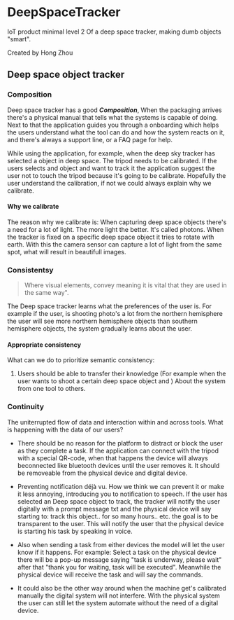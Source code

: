 # DeepSpaceTracker
IoT product minimal level 2 Of a deep space tracker, making dumb objects "smart".

Created by Hong Zhou

## Deep space object tracker 

### Composition
Deep space tracker has a good ***Composition***, When the packaging arrives there's a physical manual that tells what the systems is capable of doing. Next to that the application guides you through a onboarding which helps the users understand what the tool can do and how the system reacts on it, and there's always a support line, or a FAQ page for help.

While using the application, for example, when the deep sky tracker has selected a object in deep space. The tripod needs to be calibrated. If the users selects and object and want to track it the application suggest the user not to touch the tripod because it's going to be calibrate. Hopefully the user understand the calibration, if not we could always explain why we calibrate.

#### Why we calibrate 
The reason why we calibrate is: When capturing deep space objects there's a need for a lot of light. The more light the better. It's called photons. When the tracker is fixed on a specific deep space object it tries to rotate with earth. With this the camera sensor can capture a lot of light from the same spot, what will result in beautifull images.

### Consistentsy
>Where visual elements, convey meaning it is vital that they are used in the same way".

The Deep space tracker learns what the preferences of the user is. For example if the user, is shooting photo's a lot from the northern hemisphere the user will see more northern hemisphere objects than southern hemisphere objects, the system gradually learns about the user.

#### Appropriate consistency
What can we do to prioritize semantic consistency:
1. Users should be able to transfer their knowledge (For example when the user wants to shoot a certain deep space object and   ) About the system from one tool to others.

### Continuity
The uniterrupted flow of data and interaction within and across tools. What is happening with the data of our users? 

- There should be no reason for the platform to distract or block the user as they complete a task. If the application can connect with the tripod with a special QR-code, when that happens the device will always beconnected like bluetooth devices until the user removes it. It should be removeable from the physical device and digital device.

- Preventing notification déjà vu. How we think we can prevent it or make it less annoying, introducing you to notification to speech. If the user has selected an Deep space object to track, the tracker will notify the user digitally with a prompt message txt and the physical device will say starting to: track this object.. for so many hours.. etc. the goal is to be transparent to the user. This will notify the user that the physical device is starting his task by speaking in voice.

- Also when sending a task from either devices the model will let the user know if it happens. For example: Select a task on the physical device there will be a pop-up message saying "task is underway, please wait" after that "thank you for waiting, task will be executed". Meanwhile the physical device will receive the task and will say the commands. 

- It could also be the other way around when the machine get's calibrated manually the digital system will not interfere. With the physical system the user can still let the system automate without the need of a digital device.



